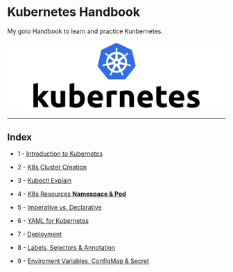 # Kubernetes Handbook

My goto Handbook to learn and practice Kunbernetes.

![k8](images/01.webp)

---
## Index
- 1 - [Introduction to Kubernetes](intro.md)

- 2 - [K8s Cluster Creation](https://github.com/Tariq-Mehmood-Malik/Kubernetes-Cluster-Creation/blob/main/README.md)

- 3 - [Kubectl Explain](core.md)

- 4 - [K8s Resources **Namespace & Pod**](res-1.md)

- 5 - [Imperative vs. Declarative](im-vs-dec.md)

- 6 - [YAML for Kubernetes](yaml.md)

- 7 - [Deployment](deployment.md)

- 8 - [Labels, Selectors & Annotation](lsa.md)

- 9 - [Enviroment Variables, ConfigMap & Secret](ev-cm-st.md)


  
